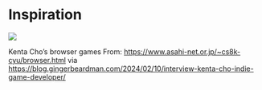 # Inspiration

![](https://db-feed.s3.us-east-1.amazonaws.com/next-s3-uploads/f40f114f-d964-4d2f-98cb-c91c52a8dcc8/Screenshot%25202024-02-12%2520at%25201.02.16%25E2%2580%25AFPM.png)

Kenta Cho’s browser games
From: https://www.asahi-net.or.jp/~cs8k-cyu/browser.html via https://blog.gingerbeardman.com/2024/02/10/interview-kenta-cho-indie-game-developer/